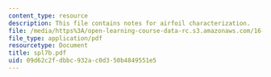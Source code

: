 ```yaml
---
content_type: resource
description: This file contains notes for airfoil characterization.
file: /media/https%3A/open-learning-course-data-rc.s3.amazonaws.com/16-01-unified-engineering-i-ii-iii-iv-fall-2005-spring-2006/09d62c2fdbbc932ac0d350b4849551e5_spl7b.pdf
file_type: application/pdf
resourcetype: Document
title: spl7b.pdf
uid: 09d62c2f-dbbc-932a-c0d3-50b4849551e5
---
```

